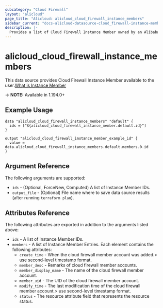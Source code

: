 ```yaml
---
subcategory: "Cloud Firewall"
layout: "alicloud"
page_title: "Alicloud: alicloud_cloud_firewall_instance_members"
sidebar_current: "docs-alicloud-datasource-cloud_firewall-instance-members"
description: |-
  Provides a list of Cloud Firewall Instance Member owned by an Alibaba Cloud account.
---
```


# alicloud_cloud_firewall_instance_members

This data source provides Cloud Firewall Instance Member available to the user.[What is Instance Member](https://help.aliyun.com/document_detail/261237.html)

-> **NOTE:** Available in 1.194.0+

## Example Usage

```
data "alicloud_cloud_firewall_instance_members" "default" {
  ids = ["${alicloud_cloud_firewall_instance_member.default.id}"]
}

output "alicloud_cloud_firewall_instance_member_example_id" {
  value = data.alicloud_cloud_firewall_instance_members.default.members.0.id
}
```

## Argument Reference

The following arguments are supported:
* `ids` - (Optional, ForceNew, Computed) A list of Instance Member IDs.
* `output_file` - (Optional) File name where to save data source results (after running `terraform plan`).


## Attributes Reference

The following attributes are exported in addition to the arguments listed above:
* `ids` - A list of Instance Member IDs.
* `members` - A list of Instance Member Entries. Each element contains the following attributes:
  * `create_time` - When the cloud firewall member account was added.> use second-level timestamp format.
  * `member_desc` - Remarks of cloud firewall member accounts.
  * `member_display_name` - The name of the cloud firewall member account.
  * `member_uid` - The UID of the cloud firewall member account.
  * `modify_time` - The last modification time of the cloud firewall member account.> use second-level timestamp format.
  * `status` - The resource attribute field that represents the resource status.
